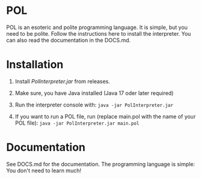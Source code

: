 # POL

POL is an esoteric and polite programming language. It is simple, but you need to be polite. Follow the instructions here to install the interpreter. You can also read the documentation in the DOCS.md.

# Installation

1. Install *PolInterpreter.jar* from releases.

2. Make sure, you have Java installed (Java 17 oder later required)

3. Run the interpreter console with: ```java -jar PolInterpreter.jar```

4. If you want to run a POL file, run (replace main.pol with the name of your POL file): ```java -jar PolInterpreter.jar main.pol```

# Documentation

See DOCS.md for the documentation. The programming language is simple: You don't need to learn much!


